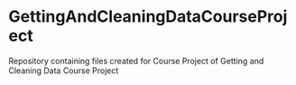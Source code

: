 # GettingAndCleaningDataCourseProject
Repository containing files created for Course Project of Getting and Cleaning Data Course Project
